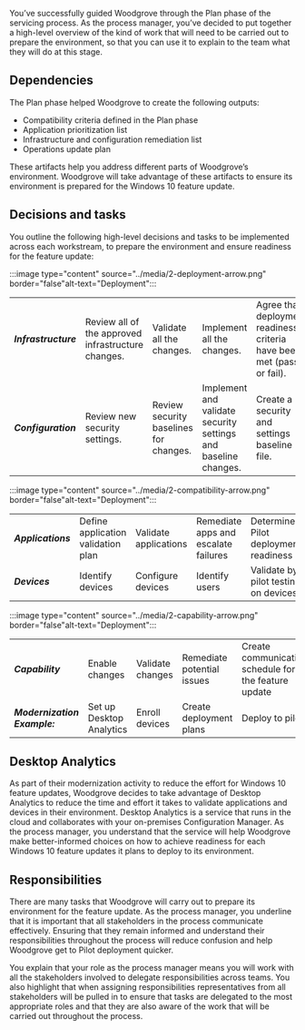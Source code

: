
You’ve successfully guided Woodgrove through the Plan phase of the servicing process. As the process manager, you’ve decided to put together a high-level overview of the kind of work that will need to be carried out to prepare the environment, so that you can use it to explain to the team what they will do at this stage.

## Dependencies

The Plan phase helped Woodgrove to create the following outputs:

- Compatibility criteria defined in the Plan phase
- Application prioritization list
- Infrastructure and configuration remediation list
- Operations update plan

These artifacts help you address different parts of Woodgrove’s environment. Woodgrove will take advantage of these artifacts to ensure its environment is prepared for the Windows 10 feature update.

## Decisions and tasks

You outline the following high-level decisions and tasks to be implemented across each workstream, to prepare the environment and ensure readiness for the feature update:

:::image type="content" source="../media/2-deployment-arrow.png" border="false"alt-text="Deployment":::

||||||
|---------|---------|---------|---------|---------|
|***Infrastructure***|Review all of the approved infrastructure changes.|Validate all the changes.|Implement all the changes.|Agree that deployment readiness criteria have been met (pass or fail).|
|***Configuration***|Review new security settings.|Review security baselines for changes.|Implement and validate security settings and baseline changes.|Create a security and settings baseline file.|

:::image type="content" source="../media/2-compatibility-arrow.png" border="false"alt-text="Deployment":::

||||||
|---------|---------|---------|---------|---------|
|***Applications***|Define application validation plan|Validate applications|Remediate apps and escalate failures|Determine Pilot deployment readiness
|***Devices***|Identify devices|Configure devices|Identify users|Validate by pilot testing on devices|

:::image type="content" source="../media/2-capability-arrow.png" border="false"alt-text="Deployment":::

||||||
|---------|---------|---------|---------|---------|
|***Capability***|Enable changes|Validate changes|Remediate potential issues|Create communication schedule for the feature update
|***Modernization Example:***|Set up Desktop Analytics|Enroll devices|Create deployment plans|Deploy to pilot|

## Desktop Analytics

As part of their modernization activity to reduce the effort for Windows 10 feature updates, Woodgrove decides to take advantage of Desktop Analytics to reduce the time and effort it takes to validate applications and devices in their environment. Desktop Analytics is a service that runs in the cloud and collaborates with your on-premises Configuration Manager. As the process manager, you understand that the service will help Woodgrove make better-informed choices on how to achieve readiness for each Windows 10 feature updates it plans to deploy to its environment.

## Responsibilities

There are many tasks that Woodgrove will carry out to prepare its environment for the feature update. As the process manager, you underline that it is important that all stakeholders in the process communicate effectively. Ensuring that they remain informed and understand their responsibilities throughout the process will reduce confusion and help Woodgrove get to Pilot deployment  quicker.

You explain that your role as the process manager means you will work with all the stakeholders involved to delegate responsibilities across teams. You also highlight that when assigning responsibilities representatives from all stakeholders will be pulled in to ensure that tasks are delegated to the most appropriate roles and that they are also aware of the work that will be carried out throughout the process.
